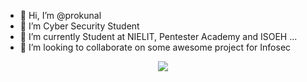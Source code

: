 - 👋 Hi, I’m @prokunal
- 👀 I’m Cyber Security Student
- 🌱 I’m currently Student at NIELIT, Pentester Academy and ISOEH ...
- 💞️ I’m looking to collaborate on some awesome project for Infosec

<p align="center"><img src="https://s6.gifyu.com/images/giphy7a00e0edffca1d6d.gif"></p>
